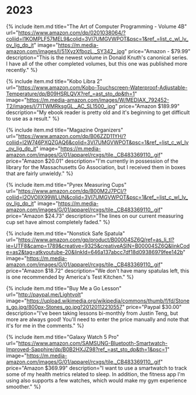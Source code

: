 # 2023

{% include item.md
   title="The Art of Computer Programming - Volume 4B"
   url="https://www.amazon.com/dp/0201038064/?coliid=I1KOMPLF57MEL9&colid=3VI7UMGVWPOT&psc=1&ref_=list_c_wl_lv_ov_lig_dp_it"
   image="https://m.media-amazon.com/images/I/51XyzXfbozL._SY342_.jpg"
   price="Amazon - $79.99"
   description="This is the newest volume in Donald Knuth's canonical series. I have all of the other completed volumes, but this one was published more recently." %}

{% include item.md
   title="Kobo Libra 2"
   url="https://www.amazon.com/Kobo-Touchscreen-Waterproof-Adjustable-Temperature/dp/B09HSRLQVX?ref_=ast_sto_dp&th=1"
   image="https://m.media-amazon.com/images/W/MEDIAX_792452-T2/images/I/71TWMRksgGL._AC_SL1500_.jpg"
   price="Amazon $189.99"
   description="My ebook reader is pretty old and it's beginning to get difficult to use as a result." %}

{% include item.md
   title="Magazine Organizers"
   url="https://www.amazon.com/dp/B06ZZD11YH/?coliid=I2W746PXQZGAQ6&colid=3VI7UMGVWPOT&psc=1&ref_=list_c_wl_lv_ov_lig_dp_it"
   image="https://m.media-amazon.com/images/G/01/apparel/rcxgs/tile._CB483369110_.gif"
   price="Amazon $20.01"
   description="I'm currently in possession of the library for the Massachusetts Go Association, but I received them in boxes that are fairly unwieldy." %}

{% include item.md
   title="Pyrex Measuring Cups"
   url="https://www.amazon.com/dp/B00M2J7PCI/?coliid=I2OVOIIX99WLUN&colid=3VI7UMGVWPOT&psc=1&ref_=list_c_wl_lv_ov_lig_dp_it"
   image="https://m.media-amazon.com/images/G/01/apparel/rcxgs/tile._CB483369110_.gif"
   price="Amazon $24.73"
   description="The lines on our current measuring cup set have almost completely faded." %}

{% include item.md
   title="Nonstick Safe Spatula"
   url="https://www.amazon.com/gp/product/B00004SZ6Q/ref=as_li_tl?ie=UTF8&camp=1789&creative=9325&creativeASIN=B00004SZ6Q&linkCode=as2&tag=atkyoutube-20&linkId=646a137abcc7df18d09386979fee142b"
   image="https://m.media-amazon.com/images/G/01/apparel/rcxgs/tile._CB483369110_.gif"
   price="Amazon $18.72"
   description="We don't have many spatulas left, this is one recommended by America's Test Kitchen." %}

{% include item.md
   title="Buy Me a Go Lesson"
   url="http://paypal.me/Lightvolt"
   image="https://upload.wikimedia.org/wikipedia/commons/thumb/f/fd/Stones_go.jpg/800px-Stones_go.jpg?20120112210557"
   price="Paypal $30.00"
   description="I've been taking lessons bi-monthly from Justin Teng, but more are always good! You'll need to enter the price manually and note that it's for me in the comments." %}

{% include item.md
   title="Galaxy Watch 5 Pro"
   url="https://www.amazon.com/SAMSUNG-Bluetooth-Smartwatch-Improved-Sapphire/dp/B0B2HXJZ98?ref_=ast_sto_dp&th=1&psc=1"
   image="https://m.media-amazon.com/images/G/01/apparel/rcxgs/tile._CB483369110_.gif"
   price="Amazon $369.99"
   description="I want to use a smartwatch to track some of my health metrics related to sleep. In addition, the fitness app I'm using also supports a few watches, which would make my gym experience smoother." %}
